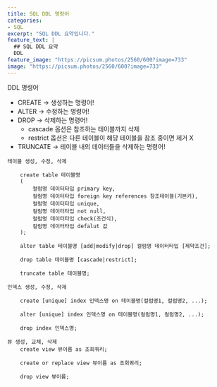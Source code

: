 ```yaml
---
title: SQL DDL 명령어
categories:
- SQL
excerpt: "SQL DDL 요약입니다."
feature_text: |
  ## SQL DDL 요약
  DDL
feature_image: "https://picsum.photos/2560/600?image=733"
image: "https://picsum.photos/2560/600?image=733"
---
```

DDL 명령어
+ CREATE -> 생성하는 명령어!
+ ALTER -> 수정하는 명령어!
+ DROP -> 삭제하는 명령어!
	- cascade 옵션은 참조하는 테이블까지 삭제
	- restrict 옵션은 다른 테이블이 해당 테이블을 참조 중이면 제거 X
+ TRUNCATE -> 테이블 내의 데이터들을 삭제하는 명령어!

```
테이블 생성, 수정, 삭제

	create table 테이블명
	(
		컬럼명 데이터타입 primary key,
	 	컬럼명 데이터타입 foreign key references 참조테이블(기본키),
	 	컬럼명 데이터타입 unique,
	 	컬럼명 데이터타입 not null,
	 	컬럼명 데이터타입 check(조건식),
	 	컬럼명 데이터타입 defalut 값
	);
	
	alter table 테이블명 [add|modify|drop] 컬럼명 데이터타입 [제약조건];
	
	drop table 테이블명 [cascade|restrict];
	
	truncate table 테이블명;
	
인덱스 생성, 수정, 삭제

	create [unique] index 인덱스명 on 테이블명(컬럼명1, 컬럼명2, ...);
	
	alter [unique] index 인덱스명 on 테이블명(컬럼명1, 컬럼명2, ...);
	
	drop index 인덱스명;
	
뷰 생성, 교체, 삭제
	create view 뷰이름 as 조회쿼리;
	
	create or replace view 뷰이름 as 조회쿼리;
	
	drop view 뷰이름;
	
```
